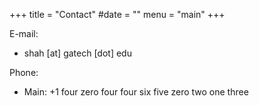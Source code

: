 +++
title = "Contact"
#date = ""
menu = "main"
+++

E-mail:

* shah [at] gatech [dot] edu


Phone:

* Main: +1 four zero four four six five zero two one three



